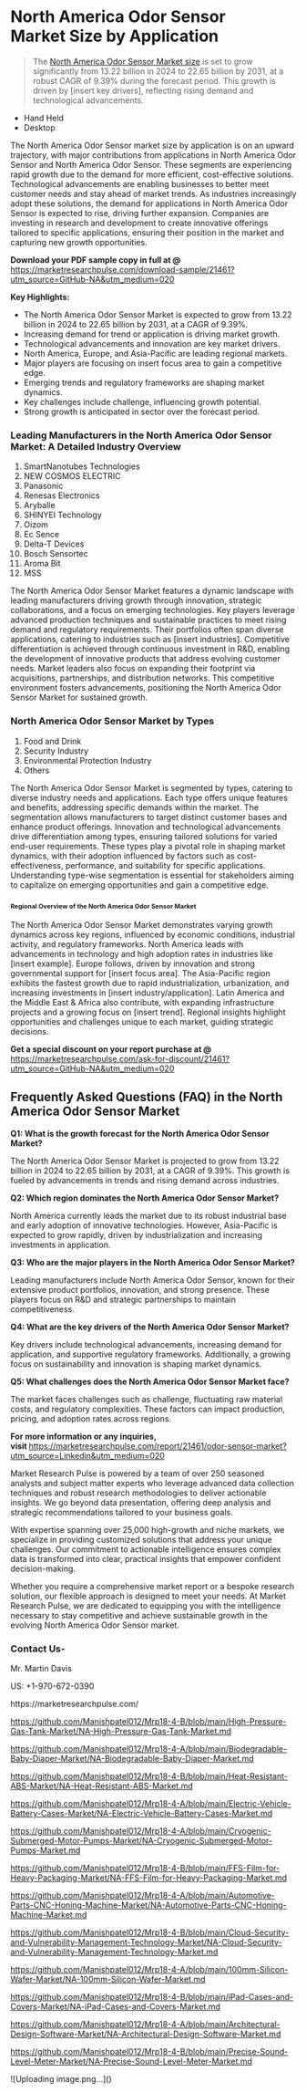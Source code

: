 <h1>North America Odor Sensor Market&nbsp;Size by Application</h1><blockquote><p>The <a href="https://marketresearchpulse.com/download-sample/21461?utm_source=GitHub-NA&amp;utm_medium=020">North America Odor Sensor Market size</a> is set to grow significantly from 13.22 billion in 2024 to 22.65 billion by 2031, at a robust CAGR of 9.39% during the forecast period. This growth is driven by [insert key drivers], reflecting rising demand and technological advancements.</p></blockquote><ul><li>Hand Held<li> Desktop</li></ul><p>The North America Odor Sensor market size by application is on an upward trajectory, with major contributions from applications in North America Odor Sensor and North America Odor Sensor. These segments are experiencing rapid growth due to the demand for more efficient, cost-effective solutions. Technological advancements are enabling businesses to better meet customer needs and stay ahead of market trends. As industries increasingly adopt these solutions, the demand for applications in North America Odor Sensor is expected to rise, driving further expansion. Companies are investing in research and development to create innovative offerings tailored to specific applications, ensuring their position in the market and capturing new growth opportunities.</p><p><strong>Download your PDF sample copy in full at @ </strong><a href="https://marketresearchpulse.com/download-sample/21461?utm_source=GitHub-NA&amp;utm_medium=020">https://marketresearchpulse.com/download-sample/21461?utm_source=GitHub-NA&amp;utm_medium=020</a></p><p><strong>Key Highlights: </strong></p><ul><li>The North America Odor Sensor Market is expected to grow from 13.22 billion in 2024 to 22.65 billion by 2031, at a CAGR of 9.39%.</li><li>Increasing demand for trend or application is driving market growth.</li><li>Technological advancements and innovation are key market drivers.</li><li>North America, Europe, and Asia-Pacific are leading regional markets.</li><li>Major players are focusing on insert focus area to gain a competitive edge.</li><li>Emerging trends and regulatory frameworks are shaping market dynamics.</li><li>Key challenges include challenge, influencing growth potential.</li><li>Strong growth is anticipated in sector over the forecast period.</li></ul><h3>Leading Manufacturers in the North America Odor Sensor Market: A Detailed Industry Overview</h3><ol><li>SmartNanotubes Technologies</li><li>NEW COSMOS ELECTRIC</li><li>Panasonic</li><li>Renesas Electronics</li><li>Aryballe</li><li>SHINYEI Technology</li><li>Oizom</li><li>Ec Sence</li><li>Delta-T Devices</li><li>Bosch Sensortec</li><li>Aroma Bit</li><li>MSS</li></ol><div class="flex max-w-full flex-col flex-grow"><div class="min-h-8 text-message flex w-full flex-col items-end gap-2 whitespace-normal break-words [.text-message+&amp;]:mt-5" dir="auto" data-message-author-role="assistant" data-message-id="fd8432e4-4910-450d-b182-61b7bfb0a01f" data-message-model-slug="gpt-4o"><div class="flex w-full flex-col gap-1 empty:hidden first:pt-[3px]"><div class="markdown prose w-full break-words dark:prose-invert light"><p>The North America Odor Sensor Market features a dynamic landscape with leading manufacturers driving growth through innovation, strategic collaborations, and a focus on emerging technologies. Key players leverage advanced production techniques and sustainable practices to meet rising demand and regulatory requirements. Their portfolios often span diverse applications, catering to industries such as [insert industries]. Competitive differentiation is achieved through continuous investment in R&amp;D, enabling the development of innovative products that address evolving customer needs. Market leaders also focus on expanding their footprint via acquisitions, partnerships, and distribution networks. This competitive environment fosters advancements, positioning the North America Odor Sensor Market for sustained growth.</p></div></div></div></div><h3>North America Odor Sensor Market by Types</h3><ol><li>Food and Drink<li> Security Industry<li> Environmental Protection Industry<li> Others</li></ol><div class="flex max-w-full flex-col flex-grow"><div class="min-h-8 text-message flex w-full flex-col items-end gap-2 whitespace-normal break-words [.text-message+&amp;]:mt-5" dir="auto" data-message-author-role="assistant" data-message-id="084470be-0bb7-4664-bddf-5156b4f41249" data-message-model-slug="gpt-4o-mini"><div class="flex w-full flex-col gap-1 empty:hidden first:pt-[3px]"><div class="markdown prose w-full break-words dark:prose-invert light"><p>The North America Odor Sensor Market is segmented by types, catering to diverse industry needs and applications. Each type offers unique features and benefits, addressing specific demands within the market. The segmentation allows manufacturers to target distinct customer bases and enhance product offerings. Innovation and technological advancements drive differentiation among types, ensuring tailored solutions for varied end-user requirements. These types play a pivotal role in shaping market dynamics, with their adoption influenced by factors such as cost-effectiveness, performance, and suitability for specific applications. Understanding type-wise segmentation is essential for stakeholders aiming to capitalize on emerging opportunities and gain a competitive edge.</p></div></div></div></div><h3><span style="font-size: 11px;">Regional Overview of the North America Odor Sensor Market</span></h3><div class="flex max-w-full flex-col flex-grow"><div class="min-h-8 text-message flex w-full flex-col items-end gap-2 whitespace-normal break-words [.text-message+&amp;]:mt-5" dir="auto" data-message-author-role="assistant" data-message-id="e9038762-ce64-4e30-91c9-9bd413514231" data-message-model-slug="gpt-4o-mini"><div class="flex w-full flex-col gap-1 empty:hidden first:pt-[3px]"><div class="markdown prose w-full break-words dark:prose-invert light"><p>The North America Odor Sensor Market demonstrates varying growth dynamics across key regions, influenced by economic conditions, industrial activity, and regulatory frameworks. North America leads with advancements in technology and high adoption rates in industries like [insert example]. Europe follows, driven by innovation and strong governmental support for [insert focus area]. The Asia-Pacific region exhibits the fastest growth due to rapid industrialization, urbanization, and increasing investments in [insert industry/application]. Latin America and the Middle East &amp; Africa also contribute, with expanding infrastructure projects and a growing focus on [insert trend]. Regional insights highlight opportunities and challenges unique to each market, guiding strategic decisions.</p></div></div></div></div><p><strong>Get a special discount on your report purchase at @ </strong><a href="https://marketresearchpulse.com/ask-for-discount/21461?utm_source=GitHub-NA&amp;utm_medium=020">https://marketresearchpulse.com/ask-for-discount/21461?utm_source=GitHub-NA&amp;utm_medium=020</a></p><h2>Frequently Asked Questions (FAQ) in the North America Odor Sensor Market</h2><p><strong>Q1: What is the growth forecast for the North America Odor Sensor Market?</strong></p><p>The North America Odor Sensor Market is projected to grow from 13.22 billion in 2024 to 22.65 billion by 2031, at a CAGR of 9.39%. This growth is fueled by advancements in trends and rising demand across industries.</p><p><strong>Q2: Which region dominates the North America Odor Sensor Market?</strong></p><p>North America currently leads the market due to its robust industrial base and early adoption of innovative technologies. However, Asia-Pacific is expected to grow rapidly, driven by industrialization and increasing investments in application.</p><p><strong>Q3: Who are the major players in the North America Odor Sensor Market?</strong></p><p>Leading manufacturers include North America Odor Sensor, known for their extensive product portfolios, innovation, and strong presence. These players focus on R&amp;D and strategic partnerships to maintain competitiveness.</p><p><strong>Q4: What are the key drivers of the North America Odor Sensor Market?</strong></p><p>Key drivers include technological advancements, increasing demand for application, and supportive regulatory frameworks. Additionally, a growing focus on sustainability and innovation is shaping market dynamics.</p><p><strong>Q5: What challenges does the North America Odor Sensor Market face?</strong></p><p>The market faces challenges such as challenge, fluctuating raw material costs, and regulatory complexities. These factors can impact production, pricing, and adoption rates across regions.</p><p><strong>For more information or any inquiries, visit&nbsp;</strong><a href="https://marketresearchpulse.com/report/21461/odor-sensor-market?utm_source=Linkedin&utm_medium=020">https://marketresearchpulse.com/report/21461/odor-sensor-market?utm_source=Linkedin&utm_medium=020</a></p><p>Market Research Pulse is powered by a team of over 250 seasoned analysts and subject matter experts who leverage advanced data collection techniques and robust research methodologies to deliver actionable insights. We go beyond data presentation, offering deep analysis and strategic recommendations tailored to your business goals.</p><p>With expertise spanning over 25,000 high-growth and niche markets, we specialize in providing customized solutions that address your unique challenges. Our commitment to actionable intelligence ensures complex data is transformed into clear, practical insights that empower confident decision-making.</p><p>Whether you require a comprehensive market report or a bespoke research solution, our flexible approach is designed to meet your needs. At Market Research Pulse, we are dedicated to equipping you with the intelligence necessary to stay competitive and achieve sustainable growth in the evolving North America Odor Sensor market.</p><h3><strong>Contact Us-</strong></h3><p>Mr. Martin Davis</p><p>US: +1-970-672-0390</p><p>https://marketresearchpulse.com/</p><p><a href="https://github.com/Manishpatel012/Mrp18-4-B/blob/main/High-Pressure-Gas-Tank-Market/NA-High-Pressure-Gas-Tank-Market.md">https://github.com/Manishpatel012/Mrp18-4-B/blob/main/High-Pressure-Gas-Tank-Market/NA-High-Pressure-Gas-Tank-Market.md</a></p><p><a href="https://github.com/Manishpatel012/Mrp18-4-A/blob/main/Biodegradable-Baby-Diaper-Market/NA-Biodegradable-Baby-Diaper-Market.md">https://github.com/Manishpatel012/Mrp18-4-A/blob/main/Biodegradable-Baby-Diaper-Market/NA-Biodegradable-Baby-Diaper-Market.md</a></p><p><a href="https://github.com/Manishpatel012/Mrp18-4-B/blob/main/Heat-Resistant-ABS-Market/NA-Heat-Resistant-ABS-Market.md">https://github.com/Manishpatel012/Mrp18-4-B/blob/main/Heat-Resistant-ABS-Market/NA-Heat-Resistant-ABS-Market.md</a></p><p><a href="https://github.com/Manishpatel012/Mrp18-4-A/blob/main/Electric-Vehicle-Battery-Cases-Market/NA-Electric-Vehicle-Battery-Cases-Market.md">https://github.com/Manishpatel012/Mrp18-4-A/blob/main/Electric-Vehicle-Battery-Cases-Market/NA-Electric-Vehicle-Battery-Cases-Market.md</a></p><p><a href="https://github.com/Manishpatel012/Mrp18-4-A/blob/main/Cryogenic-Submerged-Motor-Pumps-Market/NA-Cryogenic-Submerged-Motor-Pumps-Market.md">https://github.com/Manishpatel012/Mrp18-4-A/blob/main/Cryogenic-Submerged-Motor-Pumps-Market/NA-Cryogenic-Submerged-Motor-Pumps-Market.md</a></p><p><a href="https://github.com/Manishpatel012/Mrp18-4-B/blob/main/FFS-Film-for-Heavy-Packaging-Market/NA-FFS-Film-for-Heavy-Packaging-Market.md">https://github.com/Manishpatel012/Mrp18-4-B/blob/main/FFS-Film-for-Heavy-Packaging-Market/NA-FFS-Film-for-Heavy-Packaging-Market.md</a></p><p><a href="https://github.com/Manishpatel012/Mrp18-4-A/blob/main/Automotive-Parts-CNC-Honing-Machine-Market/NA-Automotive-Parts-CNC-Honing-Machine-Market.md">https://github.com/Manishpatel012/Mrp18-4-A/blob/main/Automotive-Parts-CNC-Honing-Machine-Market/NA-Automotive-Parts-CNC-Honing-Machine-Market.md</a></p><p><a href="https://github.com/Manishpatel012/Mrp18-4-B/blob/main/Cloud-Security-and-Vulnerability-Management-Technology-Market/NA-Cloud-Security-and-Vulnerability-Management-Technology-Market.md">https://github.com/Manishpatel012/Mrp18-4-B/blob/main/Cloud-Security-and-Vulnerability-Management-Technology-Market/NA-Cloud-Security-and-Vulnerability-Management-Technology-Market.md</a></p><p><a href="https://github.com/Manishpatel012/Mrp18-4-A/blob/main/100mm-Silicon-Wafer-Market/NA-100mm-Silicon-Wafer-Market.md">https://github.com/Manishpatel012/Mrp18-4-A/blob/main/100mm-Silicon-Wafer-Market/NA-100mm-Silicon-Wafer-Market.md</a></p><p><a href="https://github.com/Manishpatel012/Mrp18-4-B/blob/main/iPad-Cases-and-Covers-Market/NA-iPad-Cases-and-Covers-Market.md">https://github.com/Manishpatel012/Mrp18-4-B/blob/main/iPad-Cases-and-Covers-Market/NA-iPad-Cases-and-Covers-Market.md</a></p><p><a href="https://github.com/Manishpatel012/Mrp18-4-A/blob/main/Architectural-Design-Software-Market/NA-Architectural-Design-Software-Market.md">https://github.com/Manishpatel012/Mrp18-4-A/blob/main/Architectural-Design-Software-Market/NA-Architectural-Design-Software-Market.md</a></p><p><a href="https://github.com/Manishpatel012/Mrp18-4-B/blob/main/Precise-Sound-Level-Meter-Market/NA-Precise-Sound-Level-Meter-Market.md">https://github.com/Manishpatel012/Mrp18-4-B/blob/main/Precise-Sound-Level-Meter-Market/NA-Precise-Sound-Level-Meter-Market.md</a></p>
![Uploading image.png…]()
